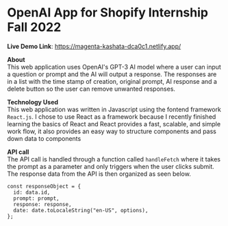 # OpenAI App for Shopify Internship Fall 2022

**Live Demo Link**: https://magenta-kashata-dca0c1.netlify.app/

**About**\
This web application uses OpenAI's GPT-3 AI model where a user can input a question or prompt and the AI will output a response. The responses are in a list with the time stamp of creation, original prompt, AI response and a delete button so the user can remove unwanted responses.

**Technology Used**\
This web application was written in Javascript using the fontend framework `React.js`. I chose to use React as a framework because I recently finished learning the basics of React and React provides a fast, scalable, and simple work flow, it also provides an easy way to structure components and pass down data to components

**API call**\
The API call is handled through a function called `handleFetch` where it takes the prompt as a parameter and only triggers when the user clicks submit. The response data from the API is then organized as seen below. 
```
const responseObject = {
  id: data.id,
  prompt: prompt,
  response: response,
  date: date.toLocaleString("en-US", options),
};
```
